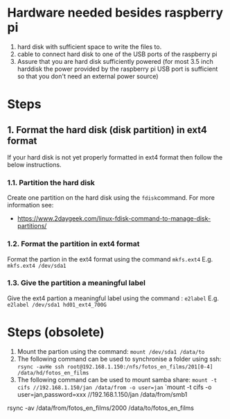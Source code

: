 
# Hardware needed besides raspberry pi

1. hard disk with sufficient space to write the files to.
2. cable to connect hard disk to one of the USB ports of the raspberry pi
3. Assure that you are hard disk sufficiently powered (for most 3.5 inch harddisk the power provided by the raspberry pi USB port is sufficient so that you don't need an external power source)

# Steps

## 1. Format the hard disk (disk partition) in ext4 format

If your hard disk is not yet properly formatted in ext4 format then follow the below instructions.

### 1.1. Partition the hard disk

Create one partition on the hard disk using the `fdisk`command.
For more information see:

* https://www.2daygeek.com/linux-fdisk-command-to-manage-disk-partitions/

### 1.2. Format the partition in ext4 format

Format the partion in the ext4 format using the command `mkfs.ext4`
E.g. `mkfs.ext4 /dev/sda1`

### 1.3. Give the partition a meaningful label

 Give the ext4 partion a meaningful label using the command : `e2label`
E.g. `e2label /dev/sda1 hd01_ext4_700G`

# Steps (obsolete)

1. Mount the partion using the command: `mount /dev/sda1 /data/to`
2. The following command can be used to synchronise a folder using ssh: `rsync -avHe ssh root@192.168.1.150:/nfs/fotos_en_films/201[0-4] /data/hd/fotos_en_films`
3. The following command can be used to mount samba share: `mount -t cifs //192.168.1.150/jan /data/from -o user=jan`
`mount -t cifs -o user=jan,password=xxx //192.168.1.150/jan /data/from/smb1

rsync -av /data/from/fotos_en_films/2000 /data/to/fotos_en_films
